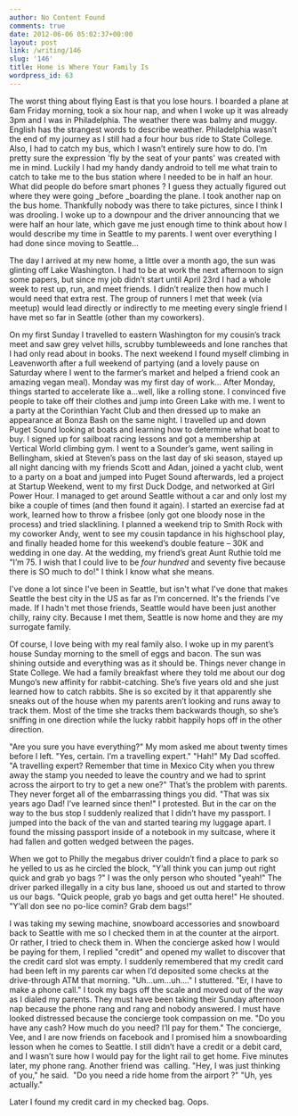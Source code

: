 ```yaml
---
author: No Content Found
comments: true
date: 2012-06-06 05:02:37+00:00
layout: post
link: /writing/146
slug: '146'
title: Home is Where Your Family Is
wordpress_id: 63
---
```


The worst thing about flying East is that you lose hours. I boarded a plane at 6am Friday morning, took a six hour nap, and when I woke up it was already 3pm and I was in Philadelphia. The weather there was balmy and muggy. English has the strangest words to describe weather. Philadelphia wasn’t the end of my journey as I still had a four hour bus ride to State College. Also, I had to catch my bus, which I wasn’t entirely sure how to do. I’m pretty sure the expression 'fly by the seat of your pants' was created with me in mind. Luckily I had my handy dandy android to tell me what train to catch to take me to the bus station where I needed to be in half an hour. What did people do before smart phones ? I guess they actually figured out where they were going _before _boarding the plane.
I took another nap on the bus home. Thankfully nobody was there to take pictures, since I think I was drooling. I woke up to a downpour and the driver announcing that we were half an hour late, which gave me just enough time to think about how I would describe my time in Seattle to my parents. I went over everything I had done since moving to Seattle…




The day I arrived at my new home, a little over a month ago, the sun was glinting off Lake Washington. I had to be at work the next afternoon to sign some papers, but since my job didn’t start until April 23rd I had a whole week to rest up, run, and meet friends. I didn’t realize then how much I would need that extra rest. The group of runners I met that week (via meetup) would lead directly or indirectly to me meeting every single friend I have met so far in Seattle (other than my coworkers).




On my first Sunday I travelled to eastern Washington for my cousin’s track meet and saw grey velvet hills, scrubby tumbleweeds and lone ranches that I had only read about in books. The next weekend I found myself climbing in Leavenworth after a full weekend of partying (and a lovely pause on Saturday where I went to the farmer’s market and helped a friend cook an amazing vegan meal). Monday was my first day of work… After Monday, things started to accelerate like a…well, like a rolling stone. I convinced five people to take off their clothes and jump into Green Lake with me. I went to a party at the Corinthian Yacht Club and then dressed up to make an appearance at Bonza Bash on the same night. I travelled up and down Puget Sound looking at boats and learning how to determine what boat to buy. I signed up for sailboat racing lessons and got a membership at Vertical World climbing gym. I went to a Sounder’s game, went sailing in Bellingham, skied at Steven’s pass on the last day of ski season, stayed up all night dancing with my friends Scott and Adan, joined a yacht club, went to a party on a boat and jumped into Puget Sound afterwards, led a project at Startup Weekend, went to my first Duck Dodge, and networked at Girl Power Hour. I managed to get around Seattle without a car and only lost my bike a couple of times (and then found it again). I started an exercise fad at work, learned how to throw a frisbee (only got one bloody nose in the process) and tried slacklining. I planned a weekend trip to Smith Rock with my coworker Andy, went to see my cousin tapdance in his highschool play, and finally headed home for this weekend’s double feature – 30K and wedding in one day. At the wedding, my friend’s great Aunt Ruthie told me "I’m 75. I wish that I could live to be _four hundred_ and seventy five because there is SO much to do!" I think I know what she means.




I've done a lot since I've been in Seattle, but isn't what I've done that makes Seattle the best city in the US as far as I'm concerned. It's the friends I've made. If I hadn't met those friends, Seattle would have been just another chilly, rainy city. Because I met them, Seattle is now home and they are my surrogate family.




Of course, I love being with my real family also. I woke up in my parent’s house Sunday morning to the smell of eggs and bacon. The sun was shining outside and everything was as it should be. Things never change in State College. We had a family breakfast where they told me about our dog Mungo’s new affinity for rabbit-catching. She’s five years old and she just learned how to catch rabbits. She is so excited by it that apparently she sneaks out of the house when my parents aren’t looking and runs away to track them. Most of the time she tracks them backwards though, so she’s sniffing in one direction while the lucky rabbit happily hops off in the other direction.




"Are you sure you have everything?" My mom asked me about twenty times before I left. "Yes, certain. I’m a travelling expert." "Hah!" My Dad scoffed. "A travelling expert? Remember that time in Mexico City when you threw away the stamp you needed to leave the country and we had to sprint across the airport to try to get a new one?" That’s the problem with parents. They never forget all of the embarrassing things you did. "That was six years ago Dad! I’ve learned since then!" I protested. But in the car on the way to the bus stop I suddenly realized that I didn’t have my passport. I jumped into the back of the van and started tearing my luggage apart. I found the missing passport inside of a notebook in my suitcase, where it had fallen and gotten wedged between the pages.




When we got to Philly the megabus driver couldn’t find a place to park so he yelled to us as he circled the block, "Y’all think you can jump out right quick and grab yo bags ?" I was the only person who shouted "yeah!" The driver parked illegally in a city bus lane, shooed us out and started to throw us our bags. "Quick people, grab yo bags and get outta here!" He shouted. "Y’all don see no po-lice comin? Grab dem bags!"




I was taking my sewing machine, snowboard accessories and snowboard back to Seattle with me so I checked them in at the counter at the airport. Or rather, I tried to check them in. When the concierge asked how I would be paying for them, I replied "credit" and opened my wallet to discover that the credit card slot was empty. I suddenly remembered that my credit card had been left in my parents car when I’d deposited some checks at the drive-through ATM that morning. "Uh…um…uh…." I stuttered. "Er, I have to make a phone call." I took my bags off the scale and moved out of the way as I dialed my parents. They must have been taking their Sunday afternoon nap because the phone rang and rang and nobody answered. I must have looked distressed because the concierge took compassion on me. "Do you have any cash? How much do you need? I’ll pay for them." The concierge, Vee, and I are now friends on facebook and I promised him a snowboarding lesson when he comes to Seattle. I still didn’t have a credit or a debit card, and I wasn’t sure how I would pay for the light rail to get home. Five minutes later, my phone rang. Another friend was  calling. "Hey, I was just thinking of you," he said.  "Do you need a ride home from the airport ?" "Uh, yes actually."




Later I found my credit card in my checked bag. Oops.
